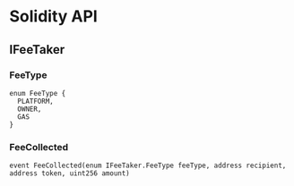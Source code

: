 # Solidity API

## IFeeTaker

### FeeType

```solidity
enum FeeType {
  PLATFORM,
  OWNER,
  GAS
}
```

### FeeCollected

```solidity
event FeeCollected(enum IFeeTaker.FeeType feeType, address recipient, address token, uint256 amount)
```

